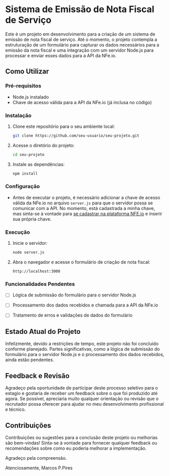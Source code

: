 # Sistema de Emissão de Nota Fiscal de Serviço

Este é um projeto em desenvolvimento para a criação de um sistema de emissão de nota fiscal de serviço. Até o momento, o projeto contempla a estruturação de um formulário para capturar os dados necessários para a emissão da nota fiscal e uma integração com um servidor Node.js para processar e enviar esses dados para a API da NFe.io.

## Como Utilizar

### Pré-requisitos

- Node.js instalado
- Chave de acesso válida para a API da NFe.io (já inclusa no código)

### Instalação

1. Clone este repositório para o seu ambiente local:

    ```bash
    git clone https://github.com/seu-usuario/seu-projeto.git
    ```

2. Acesse o diretório do projeto:

    ```bash
    cd seu-projeto
    ```

3. Instale as dependências:

    ```bash
    npm install
    ```

### Configuração

- Antes de executar o projeto, é necessário adicionar a chave de acesso válida da NFe.io no arquivo `server.js` para que o servidor possa se comunicar com a API. No momento, está cadastrada a minha chave, mas sinta-se à vontade para [se cadastrar na plataforma NFE.io](https://nfe.io/) e inserir sua própria chave.

### Execução

1. Inicie o servidor:

    ```bash
    node server.js
    ```

2. Abra o navegador e acesse o formulário de criação de nota fiscal:

    ```
    http://localhost:3000
    ```

### Funcionalidades Pendentes

- [ ] Lógica de submissão do formulário para o servidor Node.js
- [ ] Processamento dos dados recebidos e chamada para a API da NFe.io
- [ ] Tratamento de erros e validações de dados do formulário


## Estado Atual do Projeto

Infelizmente, devido a restrições de tempo, este projeto não foi concluído conforme planejado. Partes significativas, como a lógica de submissão do formulário para o servidor Node.js e o processamento dos dados recebidos, ainda estão pendentes.

## Feedback e Revisão

Agradeço pela oportunidade de participar deste processo seletivo para o estagio e gostaria de receber um feedback sobre o que foi produzido até agora. Se possível, apreciaria muito qualquer orientação ou revisão que o recrutador possa oferecer para ajudar no meu desenvolvimento profissional e técnico.

## Contribuições

Contribuições ou sugestões para a conclusão deste projeto ou melhorias são bem-vindas! Sinta-se à vontade para fornecer qualquer feedback ou recomendações sobre como eu poderia melhorar a implementação.

Agradeço pela compreensão.

Atenciosamente,
Marcos P.Pires



